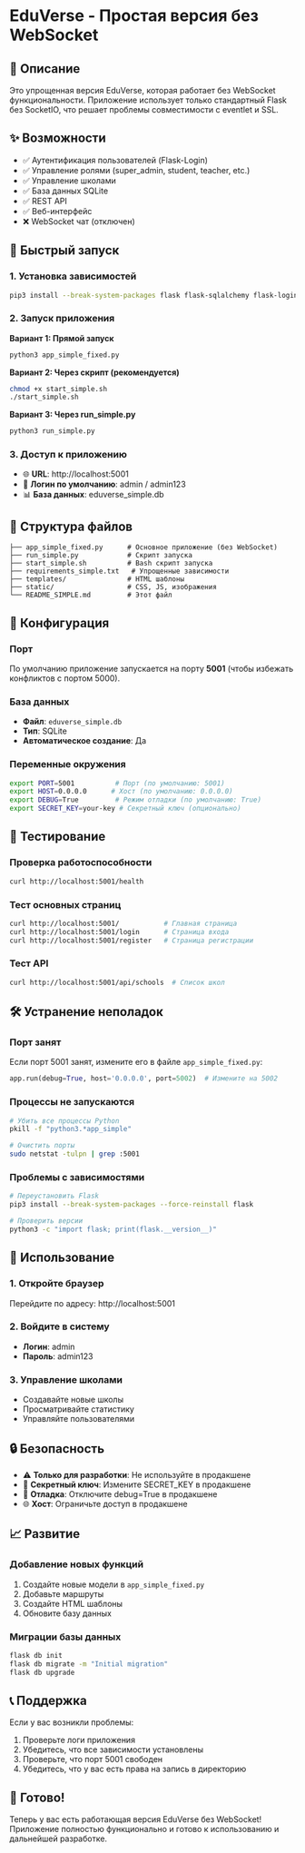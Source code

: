 # EduVerse - Простая версия без WebSocket

## 🎯 Описание

Это упрощенная версия EduVerse, которая работает без WebSocket функциональности. Приложение использует только стандартный Flask без SocketIO, что решает проблемы совместимости с eventlet и SSL.

## ✨ Возможности

- ✅ Аутентификация пользователей (Flask-Login)
- ✅ Управление ролями (super_admin, student, teacher, etc.)
- ✅ Управление школами
- ✅ База данных SQLite
- ✅ REST API
- ✅ Веб-интерфейс
- ❌ WebSocket чат (отключен)

## 🚀 Быстрый запуск

### 1. Установка зависимостей

```bash
pip3 install --break-system-packages flask flask-sqlalchemy flask-login flask-wtf flask-migrate flask-cors wtforms email-validator
```

### 2. Запуск приложения

**Вариант 1: Прямой запуск**
```bash
python3 app_simple_fixed.py
```

**Вариант 2: Через скрипт (рекомендуется)**
```bash
chmod +x start_simple.sh
./start_simple.sh
```

**Вариант 3: Через run_simple.py**
```bash
python3 run_simple.py
```

### 3. Доступ к приложению

- 🌐 **URL**: http://localhost:5001
- 🔑 **Логин по умолчанию**: admin / admin123
- 📊 **База данных**: eduverse_simple.db

## 📁 Структура файлов

```
├── app_simple_fixed.py      # Основное приложение (без WebSocket)
├── run_simple.py            # Скрипт запуска
├── start_simple.sh          # Bash скрипт запуска
├── requirements_simple.txt   # Упрощенные зависимости
├── templates/               # HTML шаблоны
├── static/                  # CSS, JS, изображения
└── README_SIMPLE.md         # Этот файл
```

## 🔧 Конфигурация

### Порт
По умолчанию приложение запускается на порту **5001** (чтобы избежать конфликтов с портом 5000).

### База данных
- **Файл**: `eduverse_simple.db`
- **Тип**: SQLite
- **Автоматическое создание**: Да

### Переменные окружения
```bash
export PORT=5001          # Порт (по умолчанию: 5001)
export HOST=0.0.0.0      # Хост (по умолчанию: 0.0.0.0)
export DEBUG=True         # Режим отладки (по умолчанию: True)
export SECRET_KEY=your-key # Секретный ключ (опционально)
```

## 🧪 Тестирование

### Проверка работоспособности
```bash
curl http://localhost:5001/health
```

### Тест основных страниц
```bash
curl http://localhost:5001/           # Главная страница
curl http://localhost:5001/login      # Страница входа
curl http://localhost:5001/register   # Страница регистрации
```

### Тест API
```bash
curl http://localhost:5001/api/schools  # Список школ
```

## 🛠️ Устранение неполадок

### Порт занят
Если порт 5001 занят, измените его в файле `app_simple_fixed.py`:
```python
app.run(debug=True, host='0.0.0.0', port=5002)  # Измените на 5002
```

### Процессы не запускаются
```bash
# Убить все процессы Python
pkill -f "python3.*app_simple"

# Очистить порты
sudo netstat -tulpn | grep :5001
```

### Проблемы с зависимостями
```bash
# Переустановить Flask
pip3 install --break-system-packages --force-reinstall flask

# Проверить версии
python3 -c "import flask; print(flask.__version__)"
```

## 📱 Использование

### 1. Откройте браузер
Перейдите по адресу: http://localhost:5001

### 2. Войдите в систему
- **Логин**: admin
- **Пароль**: admin123

### 3. Управление школами
- Создавайте новые школы
- Просматривайте статистику
- Управляйте пользователями

## 🔒 Безопасность

- ⚠️ **Только для разработки**: Не используйте в продакшене
- 🔑 **Секретный ключ**: Измените SECRET_KEY в продакшене
- 🚫 **Отладка**: Отключите debug=True в продакшене
- 🌐 **Хост**: Ограничьте доступ в продакшене

## 📈 Развитие

### Добавление новых функций
1. Создайте новые модели в `app_simple_fixed.py`
2. Добавьте маршруты
3. Создайте HTML шаблоны
4. Обновите базу данных

### Миграции базы данных
```bash
flask db init
flask db migrate -m "Initial migration"
flask db upgrade
```

## 📞 Поддержка

Если у вас возникли проблемы:

1. Проверьте логи приложения
2. Убедитесь, что все зависимости установлены
3. Проверьте, что порт 5001 свободен
4. Убедитесь, что у вас есть права на запись в директорию

## 🎉 Готово!

Теперь у вас есть работающая версия EduVerse без WebSocket! Приложение полностью функционально и готово к использованию и дальнейшей разработке.
